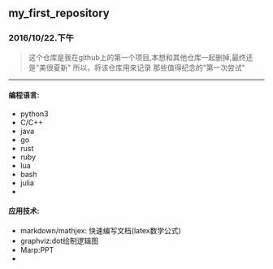 ## my_first_repository
### 2016/10/22.下午

> 这个仓库是我在github上的第一个项目,本想和其他仓库一起删掉,最终还是"美很夏新"
> 所以，将该仓库用来记录 那些值得纪念的"第一次尝试"
---
#### 编程语言:
- python3
- C/C++
- java
- go
- rust
- ruby
- lua
- bash
- julia
- 
#### 应用技术:
- markdown/mathjex: 快速编写文档(latex数学公式)
- graphviz:dot绘制逻辑图
- Marp:PPT
- 
